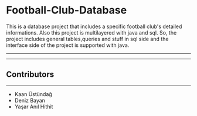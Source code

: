 # Football-Club-Database
This is a database project that includes a specific football club's detailed informations. Also this project is multilayered with java and sql. So, the project includes general tables,queries and stuff in sql side and the interface side of the project is supported with java.
************
-----------
Contributors
-----------
************
- Kaan Üstündağ
- Deniz Bayan
- Yaşar Anıl Hithit
